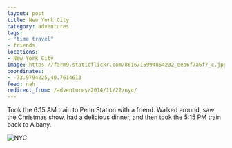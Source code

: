 ```yaml
---
layout: post
title: New York City
category: adventures
tags:
- "time travel"
- friends
locations:
- New York City
image: https://farm9.staticflickr.com/8616/15994854232_eea6f7a6f7_c.jpg
coordinates:
- -73.9794225,40.7614613
feed: nah
redirect_from: /adventures/2014/11/22/nyc/
---
```



Took the 6:15 AM train to Penn Station with a friend. Walked around, saw the Christmas show, had a delicious dinner, and then took the 5:15 PM train back to Albany.

<div class="photos">
<img src="https://farm9.staticflickr.com/8616/15994854232_878e5f6237_h.jpg" alt="NYC">
</div>
